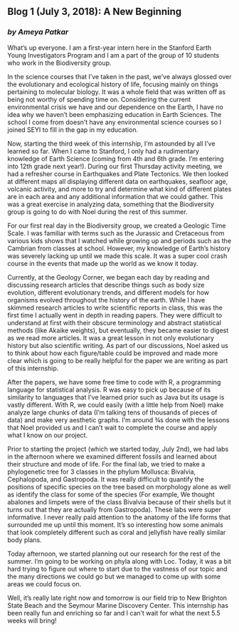 ## Blog 1 (July 3, 2018): A New Beginning
### *by Ameya Patkar*

What’s up everyone. I am a first-year intern here in the Stanford Earth Young Investigators Program and I am a part of the group of 10 students who work in the Biodiversity group.

In the science courses that I’ve taken in the past, we’ve always glossed over the evolutionary and ecological history of life, focusing mainly on things pertaining to molecular biology. It was a whole field that was written off as being not worthy of spending time on. Considering the current environmental crisis we have and our dependence on the Earth, I have no idea why we haven’t been emphasizing education in Earth Sciences. The school I come from doesn’t have any environmental science courses so I joined SEYI to fill in the gap in my education.

Now, starting the third week of this internship, I’m astounded by all I’ve learned so far. When I came to Stanford, I only had a rudimentary knowledge of Earth Science (coming from 4th and 6th grade. I’m entering into 12th grade next year!). During our first Thursday activity meeting, we had a refresher course in Earthquakes and Plate Tectonics. We then looked at different maps all displaying different data on earthquakes, seafloor age, volcanic activity, and more to try and determine what kind of different plates are in each area and any additional information that we could gather. This was a great exercise in analyzing data, something that the Biodiversity group is going to do with Noel during the rest of this summer.

For our first real day in the Biodiversity group, we created a Geologic Time Scale. I was familiar with terms such as the Jurassic and Cretaceous from various kids shows that I watched while growing up and periods such as the Cambrian from classes at school. However, my knowledge of Earth’s history was severely lacking up until we made this scale. It was a super cool crash course in the events that made up the world as we know it today.

Currently, at the Geology Corner, we began each day by reading and discussing research articles that describe things such as body size evolution, different evolutionary trends, and different models for how organisms evolved throughout the history of the earth. While I have skimmed research articles to write scientific reports in class, this was the first time I actually went in depth in reading papers. They were difficult to understand at first with their obscure terminology and abstract statistical methods (like Akaike weights), but eventually, they became easier to digest as we read more articles. It was a great lesson in not only evolutionary history but also scientific writing. As part of our discussions, Noel asked us to think about how each figure/table could be improved and made more clear which is going to be really helpful for the paper we are writing as part of this internship.

After the papers, we have some free time to code with R, a programming language for statistical analysis. R was easy to pick up because of its similarity to languages that I’ve learned prior such as Java but its usage is vastly different. With R, we could easily (with a little help from Noel) make analyze large chunks of data (I’m talking tens of thousands of pieces of data) and make very aesthetic graphs. I’m around ¾s done with the lessons that Noel provided us and I can’t wait to complete the course and apply what I know on our project.

Prior to starting the project (which we started today, July 2nd), we had labs in the afternoon where we examined different fossils and learned about their structure and mode of life. For the final lab, we tried to make a phylogenetic tree for 3 classes in the phylum Mollusca: Bivalvia, Cephalopoda, and Gastropoda. It was really difficult to quantify the positions of specific species on the tree based on morphology alone as well as identify the class for some of the species (For example, We thought abalones and limpets were of the class Bivalvia because of their shells but it turns out that they are actually from Gastropoda). These labs were super informative. I never really paid attention to the anatomy of the life forms that surrounded me up until this moment. It’s so interesting how some animals that look completely different such as coral and jellyfish have really similar body plans.

Today afternoon, we started planning out our research for the rest of the summer. I’m going to be working on phyla along with Loc. Today, it was a bit hard trying to figure out where to start due to the vastness of our topic and the many directions we could go but we managed to come up with some areas we could focus on.

Well, it’s really late right now and tomorrow is our field trip to New Brighton State Beach and the Seymour Marine Discovery Center. This internship has been really fun and enriching so far and I can’t wait for what the next 5.5 weeks will bring!